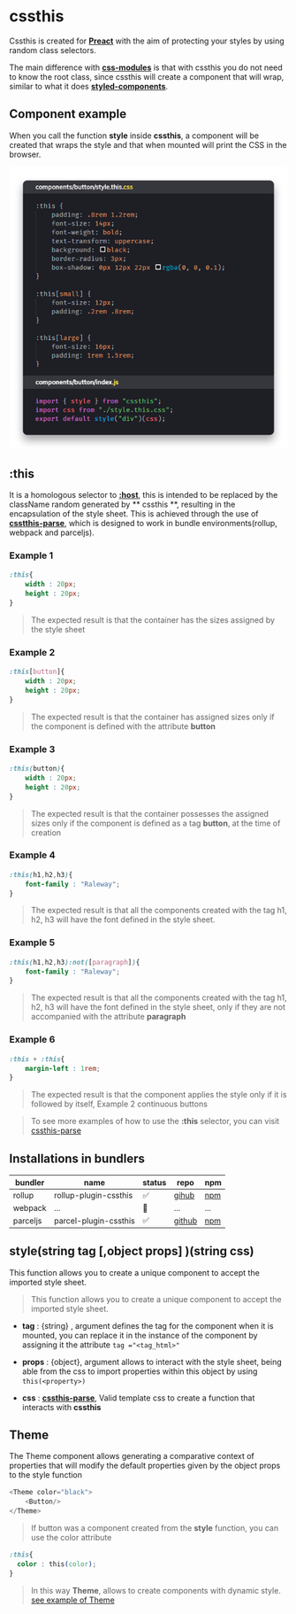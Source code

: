 # cssthis

Cssthis is created for [**Preact**](https://preactjs.com) with the aim of protecting your styles by using random class selectors.

The main difference with [**css-modules**](https://github.com/css-modules/css-modules) is that with cssthis you do not need to know the root class, since cssthis will create a component that will wrap, similar to what it does [**styled-components**](https://www.styled-components.com/).

## Component example

When you call the function **style** inside **cssthis**, a component will be created that wraps the style and that when mounted will print the CSS in the browser.

![Ejemplo](img/sample-button.png)

## :this

It is a homologous selector to [**:host**](https://developer.mozilla.org/en-US/docs/Web/CSS/:host()), this is intended to be replaced by the className random generated by ** cssthis **, resulting in the encapsulation of the style sheet.
This is achieved through the use of [**csstthis-parse**](https://github.com/uppercod/cssthis-parse), which is designed to work in bundle environments(rollup, webpack and parceljs).


### Example 1

```css
:this{
    width : 20px;
    height : 20px;
}
```
> The expected result is that the container has the sizes assigned by the style sheet
### Example 2
```css
:this[button]{
    width : 20px;
    height : 20px;
}
```
> The expected result is that the container has assigned sizes only if the component is defined with the attribute **button**

### Example 3

```css
:this(button){
    width : 20px;
    height : 20px;
}
```
> The expected result is that the container possesses the assigned sizes only if the component is defined as a tag **button**, at the time of creation

### Example  4

```css
:this(h1,h2,h3){
    font-family : "Raleway";
}
```
> The expected result is that all the components created with the tag h1, h2, h3 will have the font defined in the style sheet.

### Example 5

```css
:this(h1,h2,h3):not([paragraph]){
    font-family : "Raleway";
}
```
> The expected result is that all the components created with the tag h1, h2, h3 will have the font defined in the style sheet, only if they are not accompanied with the attribute **paragraph**

### Example 6

```css
:this + :this{
    margin-left : 1rem;
}
```
> The expected result is that the component applies the style only if it is followed by itself, Example 2 continuous buttons

> To see more examples of how to use the **:this** selector, you can visit [cssthis-parse](https://github.com/uppercod/cssthis-parse)

## Installations in bundlers


| bundler | name | status | repo | npm |
|---------|------|--------|------|-----|
| rollup  | rollup-plugin-cssthis | ✅ | [gihub](https://github.com/uppercod/rollup-plugin-cssthis)| [npm](https://www.npmjs.com/package/rollup-plugin-cssthis) |
| webpack |...| 👷 |...|...|
| parceljs |parcel-plugin-cssthis| ✅ |[github](https://github.com/UpperCod/parcel-plugin-cssthis)|[npm](https://www.npmjs.com/package/parcel-plugin-cssthis)|
 


## style(string tag [,object props] )(string css)

This function allows you to create a unique component to accept the imported style sheet.

> This function allows you to create a unique component to accept the imported style sheet.

* **tag** : {string} , argument defines the tag for the component when it is mounted, you can replace it in the instance of the component by assigning it the attribute `tag ="<tag_html>"`

* **props**  : {object}, argument allows to interact with the style sheet, being able from the css to import properties within this object by using `this(<property>)`

* **css** :  [**cssthis-parse**](https://github.com/uppercod/cssthis-parse), Valid template css to create a function that interacts with **cssthis**

## Theme

The Theme component allows generating a comparative context of properties that will modify the default properties given by the object props to the style function

```js
<Theme color="black">
    <Button/>
</Theme>
```

> If button was a component created from the **style** function, you can use the color attribute

```css
:this{
  color : this(color);
}
```

> In this way **Theme**, allows to create components with dynamic style. [see example of Theme](https://uppercod.github.io/cssthis-demo/)